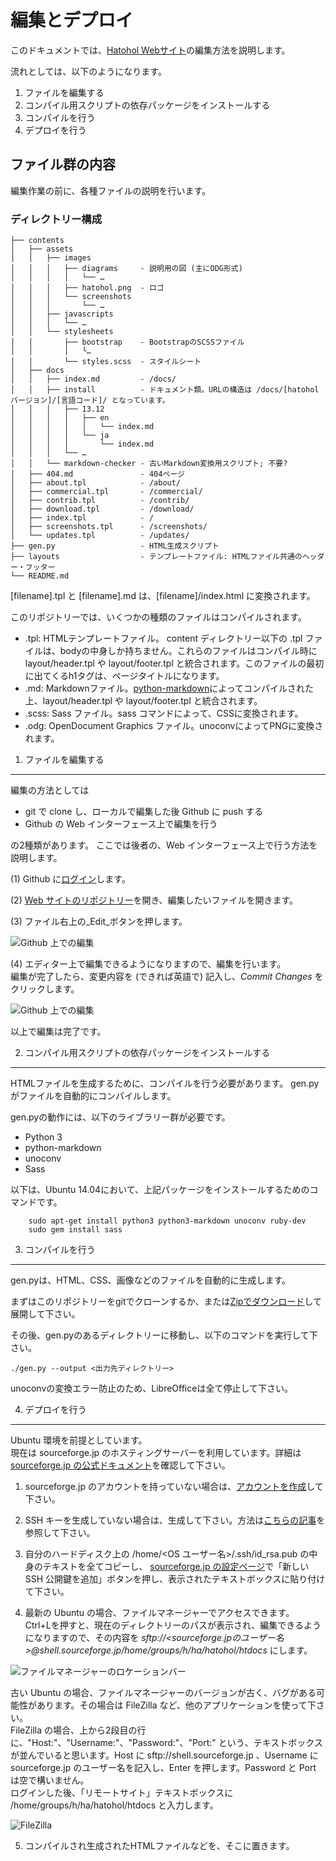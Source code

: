 編集とデプロイ
=============
このドキュメントでは、[Hatohol Webサイト](http://www.hatohol.org)の編集方法を説明します。

流れとしては、以下のようになります。

1. ファイルを編集する
2. コンパイル用スクリプトの依存パッケージをインストールする
3. コンパイルを行う
4. デプロイを行う

ファイル群の内容
---------------

編集作業の前に、各種ファイルの説明を行います。

### ディレクトリー構成
    ├── contents
    │   ├── assets
    │   │   ├── images
    │   │   │   ├── diagrams     - 説明用の図 (主にODG形式)
    │   │   │   │   └── …
    │   │   │   ├── hatohol.png  - ロゴ
    │   │   │   └── screenshots
    │   │   │       └── …
    │   │   ├── javascripts
    │   │   │   └── …
    │   │   └── stylesheets
    │   │       ├── bootstrap    - BootstrapのSCSSファイル
    │   │       │   └…
    │   │       └── styles.scss  - スタイルシート
    │   ├── docs
    │   │   ├── index.md         - /docs/
    │   │   ├── install          - ドキュメント類。URLの構造は /docs/[hatoholバージョン]/[言語コード]/ となっています。
    │   │   │   ├── 13.12
    │   │   │   │   ├── en
    │   │   │   │   │   └── index.md
    │   │   │   │   └── ja
    │   │   │   │       └── index.md
    │   │   │   └── …
    │   │   └── markdown-checker - 古いMarkdown変換用スクリプト; 不要?
    │   ├── 404.md               - 404ページ
    │   ├── about.tpl            - /about/
    │   ├── commercial.tpl       - /commercial/
    │   ├── contrib.tpl          - /contrib/
    │   ├── download.tpl         - /download/
    │   ├── index.tpl            - /
    │   ├── screenshots.tpl      - /screenshots/
    │   └── updates.tpl          - /updates/
    ├── gen.py                   - HTML生成スクリプト
    ├── layouts                  - テンプレートファイル: HTMLファイル共通のヘッダー・フッター
    └── README.md

[filename].tpl と [filename].md は、[filename]/index.html に変換されます。

このリポジトリーでは、いくつかの種類のファイルはコンパイルされます。

- .tpl: HTMLテンプレートファイル。 content ディレクトリー以下の .tpl ファイルは、bodyの中身しか持ちません。これらのファイルはコンパイル時に layout/header.tpl や layout/footer.tpl と統合されます。このファイルの最初に出てくるh1タグは、ページタイトルになります。
- .md: Markdownファイル。[python-markdown](https://pypi.python.org/pypi/Markdown)によってコンパイルされた上、layout/header.tpl や layout/footer.tpl と統合されます。
- .scss: Sass ファイル。sass コマンドによって、CSSに変換されます。
- .odg: OpenDocument Graphics ファイル。unoconvによってPNGに変換されます。

1. ファイルを編集する
-------------------
編集の方法としては

 - git で clone し、ローカルで編集した後 Github に push する
 - Github の Web インターフェース上で編集を行う

の2種類があります。
ここでは後者の、Web インターフェース上で行う方法を説明します。

(1) Github に[ログイン](https://github.com/login)します。

(2) [Web サイトのリポジトリー](https://github.com/project-hatohol/website)を開き、編集したいファイルを開きます。

(3) ファイル右上の_Edit_ボタンを押します。

![Github 上での編集](githubedit1.png)

(4) エディター上で編集できるようになりますので、編集を行います。  
編集が完了したら、変更内容を (できれば英語で) 記入し、_Commit Changes_ をクリックします。

![Github 上での編集](githubedit2.png)

以上で編集は完了です。

2. コンパイル用スクリプトの依存パッケージをインストールする
---------------------------------------------------
HTMLファイルを生成するために、コンパイルを行う必要があります。
gen.pyがファイルを自動的にコンパイルします。

gen.pyの動作には、以下のライブラリー群が必要です。

- Python 3
- python-markdown
- unoconv
- Sass

以下は、Ubuntu 14.04において、上記パッケージをインストールするためのコマンドです。

```shell
    sudo apt-get install python3 python3-markdown unoconv ruby-dev
    sudo gem install sass
```

3. コンパイルを行う
-----------------
gen.pyは、HTML、CSS、画像などのファイルを自動的に生成します。

まずはこのリポジトリーをgitでクローンするか、または[Zipでダウンロード](https://github.com/project-hatohol/website/archive/master.zip)して展開して下さい。

その後、gen.pyのあるディレクトリーに移動し、以下のコマンドを実行して下さい。

    ./gen.py --output <出力先ディレクトリー>

unoconvの変換エラー防止のため、LibreOfficeは全て停止して下さい。

4. デプロイを行う
---------------
Ubuntu 環境を前提としています。  
現在は sourceforge.jp のホスティングサーバーを利用しています。詳細は[sourceforge.jp の公式ドキュメント](http://sourceforge.jp/docs/FrontPage#h2-Web.E3.82.B5.E3.82.A4.E3.83.88.E3.81.AE.E3.83.9B.E3.82.B9.E3.83.86.E3.82.A3.E3.83.B3.E3.82.B0.E3.81.AB.E9.96.A2.E3.81.99.E3.82.8B.E6.96.87.E6.9B.B8)を確認して下さい。

1. sourceforge.jp のアカウントを持っていない場合は、[アカウントを作成](https://sourceforge.jp/account/register.php)して下さい。

2. SSH キーを生成していない場合は、生成して下さい。方法は[こちらの記事](http://qiita.com/phanect/items/b5160831c51246d44d72)を参照して下さい。

3. 自分のハードディスク上の /home/<OS ユーザー名>/.ssh/id_rsa.pub の中身のテキストを全てコピーし、 [sourceforge.jp の設定ページ](https://sourceforge.jp/account/editsshkeys.php)で「新しい SSH 公開鍵を追加」ボタンを押し、表示されたテキストボックスに貼り付けて下さい。

4. 最新の Ubuntu の場合、ファイルマネージャーでアクセスできます。  
Ctrl+Lを押すと、現在のディレクトリーのパスが表示され、編集できるようになりますので、その内容を *sftp://<sourceforge.jpのユーザー名>@shell.sourceforge.jp/home/groups/h/ha/hatohol/htdocs* にします。

![ファイルマネージャーのロケーションバー](filemanager.png)

古い Ubuntu の場合、ファイルマネージャーのバージョンが古く、バグがある可能性があります。その場合は FileZilla など、他のアプリケーションを使って下さい。  
FileZilla の場合、上から2段目の行に、"Host:"、"Username:"、"Password:"、"Port:" という、テキストボックスが並んでいると思います。Host に sftp://shell.sourceforge.jp 、Username に sourceforge.jp のユーザー名を記入し、Enter を押します。Password と Port は空で構いません。  
ログインした後、「リモートサイト」テキストボックスに /home/groups/h/ha/hatohol/htdocs と入力します。

![FileZilla](filezilla.png)

5. コンパイルされ生成されたHTMLファイルなどを、そこに置きます。

